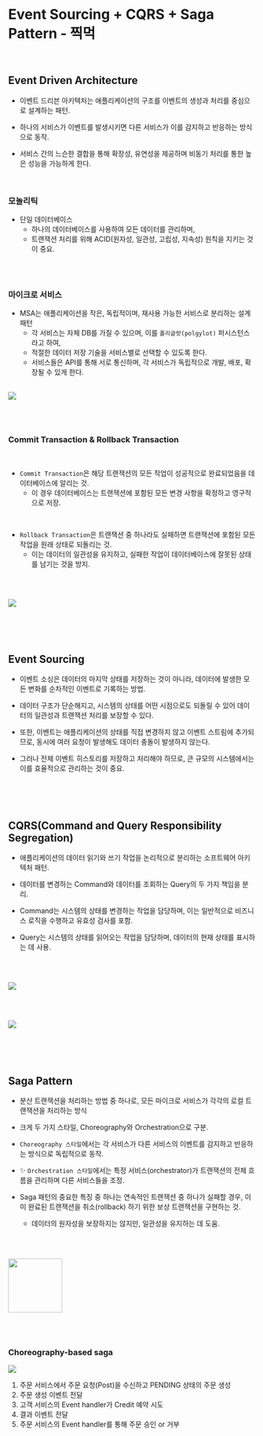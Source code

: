 # Event Sourcing + CQRS + Saga Pattern - 찍먹

<br>

## Event Driven Architecture

* 이벤트 드리븐 아키텍처는 애플리케이션의 구조를 이벤트의 생성과 처리를 중심으로 설계하는 패턴. 


* 하나의 서비스가 이벤트를 발생시키면 다른 서비스가 이를 감지하고 반응하는 방식으로 동작. 


* 서비스 간의 느슨한 결합을 통해 확장성, 유연성을 제공하며 비동기 처리를 통한 높은 성능을 가능하게 한다.

<br>

### 모놀리틱

* 단일 데이터베이스
  * 하나의 데이터베이스를 사용하여 모든 데이터를 관리하며, 
  * 트랜잭션 처리를 위해 ACID(원자성, 일관성, 고립성, 지속성) 원칙을 지키는 것이 중요.

<br><br>

### 마이크로 서비스

* MSA는 애플리케이션을 작은, 독립적이며, 재사용 가능한 서비스로 분리하는 설계 패턴
  * 각 서비스는 자체 DB를 가질 수 있으며, 이를 `폴리글랏(polgylot)` 퍼시스턴스라고 하여,
  * 적절한 데이터 저장 기술을 서비스별로 선택할 수 있도록 한다. 
  * 서비스들은 API를 통해 서로 통신하며, 각 서비스가 독립적으로 개발, 배포, 확장될 수 있게 한다.

<br>

<img src="image/msa_1.png">

<br><br>

### Commit Transaction & Rollback Transaction

<br>

* `Commit Transaction`은 해당 트랜잭션의 모든 작업이 성공적으로 완료되었음을 데이터베이스에 알리는 것.
  * 이 경우 데이터베이스는 트랜잭션에 포함된 모든 변경 사항을 확정하고 영구적으로 저장.

<br>
  
* `Rollback Transaction`은 트랜잭션 중 하나라도 실패하면 트랜잭션에 포함된 모든 작업을 원래 상태로 되돌리는 것. 
  * 이는 데이터의 일관성을 유지하고, 실패한 작업이 데이터베이스에 잘못된 상태를 남기는 것을 방지.

<br><br>

<img src="image/msa_2.png">

<br><br><br>

## Event Sourcing

* 이벤트 소싱은 데이터의 마지막 상태를 저장하는 것이 아니라, 데이터에 발생한 모든 변화를 순차적인 이벤트로 기록하는 방법. 


* 데이터 구조가 단순해지고, 시스템의 상태를 어떤 시점으로도 되돌릴 수 있어 데이터의 일관성과 트랜잭션 처리를 보장할 수 있다. 


* 또한, 이벤트는 애플리케이션의 상태를 직접 변경하지 않고 이벤트 스트림에 추가되므로, 동시에 여러 요청이 발생해도 데이터 충돌이 발생하지 않는다. 


* 그러나 전체 이벤트 히스토리를 저장하고 처리해야 하므로, 큰 규모의 시스템에서는 이를 효율적으로 관리하는 것이 중요.

<br><br><br>

## CQRS(Command and Query Responsibility Segregation)

* 애플리케이션의 데이터 읽기와 쓰기 작업을 논리적으로 분리하는 소프트웨어 아키텍처 패턴. 


* 데이터를 변경하는 Command와 데이터를 조회하는 Query의 두 가지 책임을 분리.


* Command는 시스템의 상태를 변경하는 작업을 담당하며, 이는 일반적으로 비즈니스 로직을 수행하고 유효성 검사를 포함.


* Query는 시스템의 상태를 읽어오는 작업을 담당하며, 데이터의 현재 상태를 표시하는 데 사용.

<br><br>

<img src="image/msa_5.png">

<br><br>

<img src="image/msa_6.png">

<br><br><br>

## Saga Pattern

* 분산 트랜잭션을 처리하는 방법 중 하나로, 모든 마이크로 서비스가 각각의 로컬 트랜잭션을 처리하는 방식


* 크게 두 가지 스타일, Choreography와 Orchestration으로 구분.


* `Choreography 스타일`에서는 각 서비스가 다른 서비스의 이벤트를 감지하고 반응하는 방식으로 독립적으로 동작. 


* ✨ `Orchestration 스타일`에서는 특정 서비스(orchestrator)가 트랜잭션의 전체 흐름을 관리하며 다른 서비스들을 조정.


* Saga 패턴의 중요한 특징 중 하나는 연속적인 트랜잭션 중 하나가 실패할 경우, 이미 완료된 트랜잭션을 취소(rollback) 하기 위한 보상 트랜잭션을 구현하는 것. 
  * 데이터의 원자성을 보장하지는 않지만, 일관성을 유지하는 데 도움.

<br><br>

<img src="image/msa_7.png" height="110">

<br><br>

### Choreography-based saga

<img src="image/msa_8.png">

1. 주문 서비스에서 주문 요청(Post)을 수신하고 PENDING 상태의 주문 생성
2. 주문 생성 이벤트 전달
3. 고객 서비스의 Event handler가 Credit 예약 시도
4. 결과 이벤트 전달
5. 주문 서비스의 Event handler를 통해 주문 승인 or 거부
